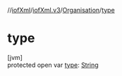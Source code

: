 //[iofXml](../../../index.md)/[iofXml.v3](../index.md)/[Organisation](index.md)/[type](type.md)

# type

[jvm]\
protected open var [type](type.md): [String](https://docs.oracle.com/javase/8/docs/api/java/lang/String.html)
